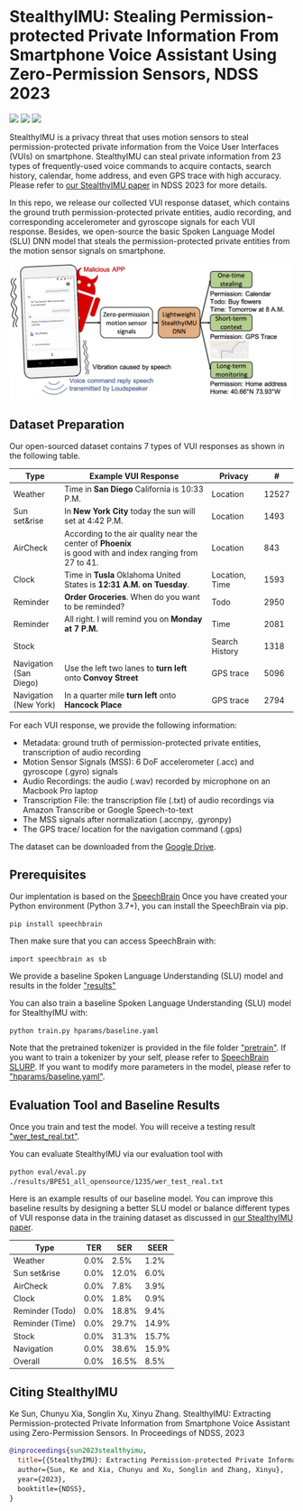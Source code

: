 # StealthyIMU: Stealing Permission-protected Private Information From Smartphone Voice Assistant Using Zero-Permission Sensors, NDSS 2023

[![](https://img.shields.io/badge/license-MIT-blue.svg)](https://github.com/Samsonsjarkal/StealthyIMU/blob/master/LICENSE) 
[![](https://img.shields.io/github/stars/Samsonsjarkal/StealthyIMU.svg)](https://github.com/Samsonsjarkal/StealthyIMU/stargazers)
[![](https://img.shields.io/github/forks/Samsonsjarkal/StealthyIMU.svg)](https://github.com/Samsonsjarkal/StealthyIMU/network) 

StealthyIMU is a privacy threat that uses motion sensors to steal permission-protected private information from the Voice User Interfaces (VUIs) on smartphone. StealthyIMU can steal private information from 23 types of frequently-used voice commands to acquire contacts, search history, calendar, home address, and even GPS trace with high accuracy. Please refer to [our StealthyIMU paper](https://github.com/Samsonsjarkal/KeSun/blob/master/files/ndss23_StealthyIMU.pdf) in NDSS 2023 for more details. 

In this repo, we release our collected VUI response dataset, which contains the ground truth permission-protected private entities, audio recording, and corresponding accelerometer and gyroscope signals for each VUI response. Besides, we open-source the basic Spoken Language Model (SLU) DNN model that steals the permission-protected private entities from the motion sensor signals on smartphone.

![stealthyimu](https://github.com/Samsonsjarkal/KeSun/blob/master/img/stealthyimu.jpg)

## Dataset Preparation
Our open-sourced dataset contains 7 types of VUI responses as shown in the following table.

| Type          | Example VUI Response | Privacy | # |
| ------------- | ---------------------|---------|---|
| Weather        | Time in **San Diego** California is 10:33 P.M.| Location | 12527 |
| Sun set&rise   | In **New York City** today the sun will set at 4:42 P.M. | Location | 1493 |
| AirCheck       | According to the air quality near the center of **Phoenix** <br />is good with and index ranging from 27 to 41. | Location | 843 |
| Clock          | Time in **Tusla** Oklahoma United States is **12:31 A.M. on Tuesday**. | Location, Time | 1593 |
| Reminder       | **Order Groceries**. When do you want to be reminded? | Todo | 2950 |
| Reminder       | All right. I will remind you on **Monday at 7 P.M.** | Time | 2081 |
| Stock          | | Search History | 1318 |
| Navigation <br />(San Diego) | Use the left two lanes to **turn left** onto **Convoy Street** | GPS trace | 5096 |
| Navigation <br />(New York)  | In a quarter mile **turn left** onto **Hancock Place** | GPS trace | 2794 |


For each VUI response, we provide the following information:
- Metadata: ground truth of permission-protected private entities, transcription of audio recording 
- Motion Sensor Signals (MSS): 6 DoF accelerometer (.acc) and gyroscope (.gyro) signals 
- Audio Recordings: the audio (.wav) recorded by microphone on an Macbook Pro laptop
- Transcription File: the transcription file (.txt) of audio recordings via Amazon Transcribe or Google Speech-to-text
- The MSS signals after normalization (.accnpy, .gyronpy)
- The GPS trace/ location for the navigation command (.gps)

The dataset can be downloaded from the [Google Drive]().


## Prerequisites

Our implentation is based on the [SpeechBrain](https://github.com/speechbrain/speechbrain)
Once you have created your Python environment (Python 3.7+), you can install the SpeechBrain via pip.

```pip install speechbrain```

Then make sure that you can access SpeechBrain with:

```import speechbrain as sb```

We provide a baseline Spoken Language Understanding (SLU) model and results in the folder ["results"]()

You can also train a baseline Spoken Language Understanding (SLU) model for StealthyIMU with:

```python train.py hparams/baseline.yaml```

Note that the pretrained tokenizer is provided in the file folder ["pretrain"](). If you want to train a tokenizer by your self, please refer to [SpeechBrain SLURP](https://github.com/speechbrain/speechbrain/tree/develop/recipes/SLURP). If you want to modify more parameters in the model, please refer to ["hparams/baseline.yaml"](). 

## Evaluation Tool and Baseline Results

Once you train and test the model. You will receive a testing result ["wer_test_real.txt"]().

You can evaluate StealthyIMU via our evaluation tool with

```python eval/eval.py ./results/BPE51_all_opensource/1235/wer_test_real.txt```

Here is an example results of our baseline model. You can improve this baseline results by designing a better SLU model or balance different types of VUI response data in the training dataset as discussed in [our StealthyIMU paper](https://github.com/Samsonsjarkal/KeSun/blob/master/files/ndss23_StealthyIMU.pdf).

| Type          | TER | SER | SEER |
| ------------- | --- | --- | ---- |
| Weather        | 0.0% | 2.5%  | 1.2% | 
| Sun set&rise   | 0.0% | 12.0% | 6.0% |
| AirCheck       | 0.0% | 7.8%  | 3.9% |
| Clock          | 0.0% | 1.8%  | 0.9% |
| Reminder (Todo)| 0.0% | 18.8% | 9.4% |
| Reminder (Time)| 0.0% | 29.7% | 14.9% |
| Stock          | 0.0% | 31.3% | 15.7% |
| Navigation     | 0.0% | 38.6% | 15.9% |
| Overall        | 0.0% | 16.5% | 8.5% |

## Citing StealthyIMU 
Ke Sun, Chunyu Xia, Songlin Xu, Xinyu Zhang. StealthyIMU: Extracting Permission-protected Private Information from Smartphone Voice Assistant using Zero-Permission Sensors. In Proceedings of NDSS, 2023

```bibtex
@inproceedings{sun2023stealthyimu,
  title={{StealthyIMU}: Extracting Permission-protected Private Information from Smartphone Voice Assistant using Zero-Permission Sensors,
  author={Sun, Ke and Xia, Chunyu and Xu, Songlin and Zhang, Xinyu},
  year={2023},
  booktitle={NDSS},
}
```
